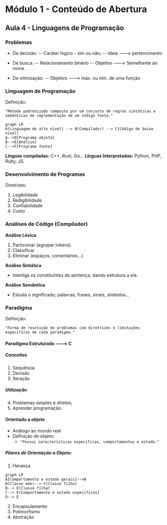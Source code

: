 ﻿# Módulo 1 - Conteúdo de Abertura

## Aula 4 - Linguagens de Programação

### Problemas

- De decisão:
-- Caráter lógico - sim ou não;
-- Ideia ---> pertencimento

- De busca:
-- Relacionamento binário
-- Objetivo ---> Semelhante ao nome

- De otimização:
-- Objetivo ---> máx. ou mín. de uma função

### Linguagem de Programação

Definição:

`"Método padronizado composto por um conjunto de regras sintáticas e semânticas de implementação de um código fonte."`

```mermaid
graph LR
A(Linguagem de alto nível) --> B(Compilador) --> C(Código de baixo nível) 
A-->D[Programa objeto]
B-->E[Análise]
C-->F[Programa fonte]
```
**Línguas compiladas:** C++, Rust, Go...
**Línguas Interpretadas:** Python, PHP, Ruby, JS.

### Desenvolvimento de Programas

Diretrizes:
1. Legibilidade
2. Redigibilidade
3. Confiabilidade
4. Custo

### Análises de Código (Compilador) 

**Análise Léxica**
1. Particionar (agrupar tokens)
2. Classificar
3. Eliminar (espaços, comentários...)

**Análise Sintática** 
- Interliga os constituintes da sentença, dando estrutura a ela. 

**Análise Semântica**
- Estuda o significado; palavras, frases, sinais, símbolos...

### Paradigma

Definição: 

`"Forma de resolução de problemas com diretrizes e limitações específicas de cada paradigma."`

#### Paradigma Estruturado ---> C 

##### Conceitos
1. Sequência
2. Decisão
3. Iteração

##### Utilização
4. Problemas simples e diretos;
5. Aprender programação. 

#### Orientado a objeto 
- Análogo ao mundo real
- Definição de objeto:
	- `"Possui características específicas, comportamentos e estado."`

##### Pilares de Orientação a Objeto:

1. Herança
```mermaid
graph LR
A[Comportamento e estado gerais]-->B
B(Classe mãe)--> C(Classe filho)
B--> D(Classe filha)
C--> E[Comportamento e estado específicos]
D--> E
```
2. Encapsulamento
3. Polimorfismo
4. Abstração
